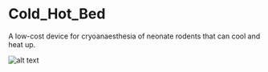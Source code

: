 # Cold_Hot_Bed
A low-cost device for cryoanaesthesia of neonate rodents that can cool and heat up.

![alt text](https://github.com/FrancisCrickInstitute/Cold_Hot_Bed/blob/main/Data/Peltier%20main%20figure.png?raw=true)
